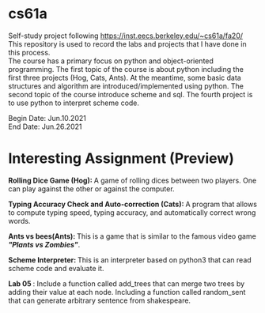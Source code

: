 # cs61a
Self-study project following https://inst.eecs.berkeley.edu/~cs61a/fa20/ <br />
This repository is used to record the labs and projects that I have done in this process. <br />
The course has a primary focus on python and object-oriented programming. The first topic of the course is about python including the first three projects (Hog, Cats, Ants). At the meantime, some basic data structures and algorithm are introduced/implemented using python. The second topic of the course introduce scheme and sql. The fourth project is to use python to interpret scheme code. <br />

Begin Date: Jun.10.2021  
End Date: Jun.26.2021

# Interesting Assignment (Preview)
<b >Rolling Dice Game (Hog):  </b> A game of rolling dices between two players. One can play against the other or against the computer.

<b>Typing Accuracy Check and Auto-correction (Cats): </b> A program that allows to compute typing speed, typing accuracy, and automatically correct wrong words.

<b>Ants vs bees(Ants): </b> This is a game that is similar to the famous video game <b><i> "Plants vs Zombies"</b></i>. 

<b>Scheme Interpreter: </b> This is an interpreter based on python3 that can read scheme code and evaluate it. 

<b> Lab 05 </b>: Include a function called add_trees that can merge two trees by adding their value at each node. Including a function called random_sent that can generate arbitrary sentence from shakespeare.
